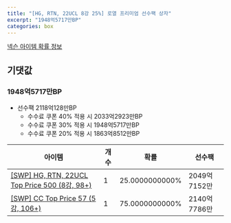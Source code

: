 ```yaml
---
title: "[HG, RTN, 22UCL 8강 25%] 로열 프리미엄 선수팩 상자"
excerpt: "1948억5717만BP"
categories: box
---
```

[넥슨 아이템 확률 정보](http://iteminfo.nexon.com/probability/fo4?sn=7470)

## 기댓값
### 1948억5717만BP
  - 선수팩 2118억128만BP
    - 수수료 쿠폰 40% 적용 시 2033억2923만BP
    - 수수료 쿠폰 30% 적용 시 1948억5717만BP
    - 수수료 쿠폰 20% 적용 시 1863억8512만BP


|아이템|개수|확률|선수팩|
|---|---|---|---|
|[[SWP] HG, RTN, 22UCL Top Price 500 (8강, 98+)](/player/7443)|1|25.0000000000%|2049억7152만|
|[[SWP] CC Top Price 57 (5강, 106+)](/player/7444)|1|75.0000000000%|2140억7786만|
